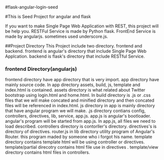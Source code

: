 #flask-angular-login-seed
   
#This is Seed Project for angular and flask 

If you want to make Single Page Web Application with REST, this project will be help you.  RESTFul Service is made by Python flask. FrontEnd Service is made by angularjs. sometimes used underscore.js. 

##Project Directory
This Project include two directory. frontend and backend. frontend is angular's directory that include Single Page Web Applcation. backend is flask's directory that include RESTful Service. 

### frontend Directory(angularjs)
frontend directory have app directory that is very import. app directory have mainly source code. In app directory assets, build, js, template and index.html is contained.  assets directory is what related about Twitter bootstrap using login.html and home.html. In build directory is .js or .css files that we will make concated and minified directory and then concated files will be referenced in index.html. js directory in app is mainly directory that have angular program we will make.  .js directory contians config, controllers, directives, lib, service, app.js. app.js is angular's bootloader. angular's program will be started from app.js. In app.js, all files we need to load described. controllers directory is contorller's directory. directives's is directory of directives. router.js in lib directory utility program of Angular's Router. this program maded by someone who i forgot his name. template directory contains template html will be using controller or directives. template/partial direcotry contains html file use in directives . template/view directory contains html files in controllers.



